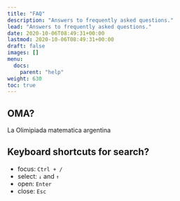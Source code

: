 ```yaml
---
title: "FAQ"
description: "Answers to frequently asked questions."
lead: "Answers to frequently asked questions."
date: 2020-10-06T08:49:31+00:00
lastmod: 2020-10-06T08:49:31+00:00
draft: false
images: []
menu:
  docs:
    parent: "help"
weight: 630
toc: true
---
```


## OMA?

La Olimipiada matematica argentina

## Keyboard shortcuts for search?

- focus: `Ctrl + /`
- select: `↓` and `↑`
- open: `Enter`
- close: `Esc`
